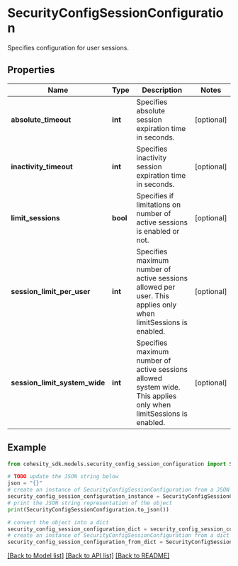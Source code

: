 # SecurityConfigSessionConfiguration

Specifies configuration for user sessions.

## Properties

Name | Type | Description | Notes
------------ | ------------- | ------------- | -------------
**absolute_timeout** | **int** | Specifies absolute session expiration time in seconds. | [optional] 
**inactivity_timeout** | **int** | Specifies inactivity session expiration time in seconds. | [optional] 
**limit_sessions** | **bool** | Specifies if limitations on number of active sessions is enabled or not. | [optional] 
**session_limit_per_user** | **int** | Specifies maximum number of active sessions allowed per user. This applies only when limitSessions is enabled. | [optional] 
**session_limit_system_wide** | **int** | Specifies maximum number of active sessions allowed system wide. This applies only when limitSessions is enabled. | [optional] 

## Example

```python
from cohesity_sdk.models.security_config_session_configuration import SecurityConfigSessionConfiguration

# TODO update the JSON string below
json = "{}"
# create an instance of SecurityConfigSessionConfiguration from a JSON string
security_config_session_configuration_instance = SecurityConfigSessionConfiguration.from_json(json)
# print the JSON string representation of the object
print(SecurityConfigSessionConfiguration.to_json())

# convert the object into a dict
security_config_session_configuration_dict = security_config_session_configuration_instance.to_dict()
# create an instance of SecurityConfigSessionConfiguration from a dict
security_config_session_configuration_from_dict = SecurityConfigSessionConfiguration.from_dict(security_config_session_configuration_dict)
```
[[Back to Model list]](../README.md#documentation-for-models) [[Back to API list]](../README.md#documentation-for-api-endpoints) [[Back to README]](../README.md)


